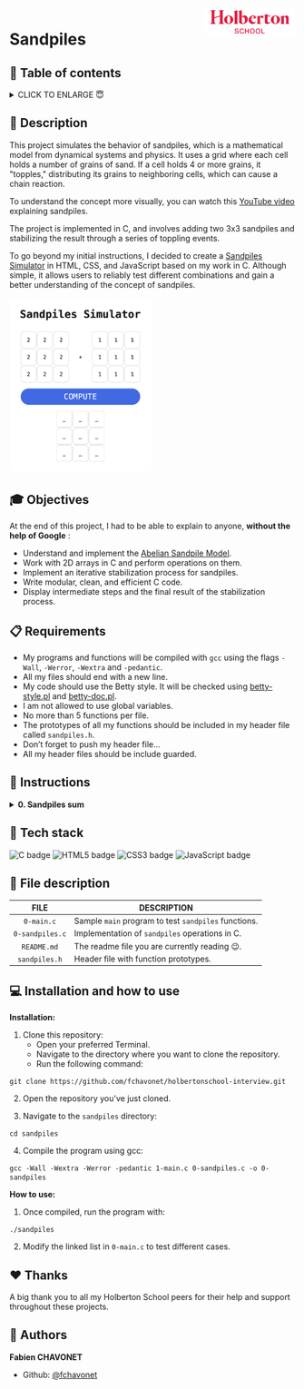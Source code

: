 <img  height="50px" align="right" src="https://raw.githubusercontent.com/fchavonet/fchavonet/main/resources/images/logo-holberton_school.png" alt="Holberton School logo">

# Sandpiles

## 🔖 Table of contents

<details>
        <summary>
        CLICK TO ENLARGE 😇
        </summary>
        📄 <a href="#description">Description</a>
        <br>
        🎓 <a href="#objectives">Objectives</a>
        <br>
        📋 <a href="#requirements">Requirements</a>
        <br>
        📝 <a href="#instructions">Instructions</a>
        <br>
        🔨 <a href="#tech-stack">Tech stack</a>
        <br>
        📂 <a href="#files-description">Files description</a>
        <br>
        💻 <a href="#installation_and_how_to_use">Installation and how to use</a>
        <br>
        ♥️ <a href="#thanks">Thanks</a>
        <br>
        👷 <a href="#authors">Authors</a>
</details>

## 📄 <span id="description">Description</span>

This project simulates the behavior of sandpiles, which is a mathematical model from dynamical systems and physics. It uses a grid where each cell holds a number of grains of sand. If a cell holds 4 or more grains, it "topples," distributing its grains to neighboring cells, which can cause a chain reaction.

To understand the concept more visually, you can watch this [YouTube video](https://www.youtube.com/watch?v=1MtEUErz7Gg) explaining sandpiles.

The project is implemented in C, and involves adding two 3x3 sandpiles and stabilizing the result through a series of toppling events.

To go beyond my initial instructions, I decided to create a [Sandpiles Simulator](https://fchavonet.github.io/holbertonschool-interview/sandpiles/sandpiles_simulator/) in HTML, CSS, and JavaScript based on my work in C. Although simple, it allows users to reliably test different combinations and gain a better understanding of the concept of sandpiles.

<img width="250px" src="../assets/images/sandpiles/sandpiles_simulator.png" alt="Sandpiles Simulator screenshot">

## 🎓 <span id="objectives">Objectives</span>

At the end of this project, I had to be able to explain to anyone, **without the help of Google** :

- Understand and implement the [Abelian Sandpile Model](https://en.wikipedia.org/wiki/Abelian_sandpile_model).
- Work with 2D arrays in C and perform operations on them.
- Implement an iterative stabilization process for sandpiles.
- Write modular, clean, and efficient C code.
- Display intermediate steps and the final result of the stabilization process.

## 📋 <span id="requirements">Requirements</span>

- My programs and functions will be compiled with `gcc` using the flags `-Wall`, `-Werror`, `-Wextra` and `-pedantic`.
- All my files should end with a new line.
- My code should use the Betty style. It will be checked using [betty-style.pl](https://github.com/hs-hq/Betty/blob/main/betty-style.pl) and [betty-doc.pl](https://github.com/hs-hq/Betty/blob/main/betty-doc.pl).
- I am not allowed to use global variables.
- No more than 5 functions per file.
- The prototypes of all my functions should be included in my header file called `sandpiles.h`.
- Don’t forget to push my header file...
- All my header files should be include guarded.

## 📝 <span id="instructions">Instructions</span>

<details>
    <summary>
        <b>0. Sandpiles sum</b>
    </summary>
    <br>

Write a function that computes the sum of two sandpiles.

- Prototype: `void sandpiles_sum(int grid1[3][3], int grid2[3][3]);`.
- I can assume that both `grid1` and `grid2` are individually **stable**.
- A sandpile is considered **stable** when none of its cells contains more than 3 grains.
- When my function is done, `grid1` must be stable.
- `grid1` must be printed before each toppling round, only if it is unstable (see example).
- I am not allowed to allocate memory dynamically.

```
alex@~/sandpiles$ cat 0-main.c 
#include <stdlib.h>
#include <stdio.h>

#include "sandpiles.h"

/**
 * print_grid_sum - Print 3x3 grids sum
 * @grid1: Left 3x3 grid
 * @grid2: Right 3x3 grid
 *
 */
static void print_grid_sum(int grid1[3][3], int grid2[3][3])
{
    int i, j;

    for (i = 0; i < 3; i++)
    {
        for (j = 0; j < 3; j++)
        {
            if (j)
                printf(" ");
            printf("%d", grid1[i][j]);
        }

        printf(" %c ", (i == 1 ? '+' : ' '));

        for (j = 0; j < 3; j++)
        {
            if (j)
                printf(" ");
            printf("%d", grid2[i][j]);
        }
        printf("\n");
    }
}

/**
 * print_grid - Print 3x3 grid
 * @grid: 3x3 grid
 *
 */
static void print_grid(int grid[3][3])
{
    int i, j;

    for (i = 0; i < 3; i++)
    {
        for (j = 0; j < 3; j++)
        {
            if (j)
                printf(" ");
            printf("%d", grid[i][j]);
        }
        printf("\n");
    }
}

/**
 * main - Entry point
 *
 * Return: EXIT_SUCCESS or EXIT_FAILURE
 */
int main(void)
{
    int grid1[3][3] = {
        {3, 3, 3},
        {3, 3, 3},
        {3, 3, 3}
    };
    int grid2[3][3] = {
        {1, 3, 1},
        {3, 3, 3},
        {1, 3, 1}
    };

    print_grid_sum(grid1, grid2);

    sandpiles_sum(grid1, grid2);

    printf("=\n");
    print_grid(grid1);

    return (EXIT_SUCCESS);
}
alex@~/sandpiles$ gcc -Wall -Wextra -Werror -pedantic 0-main.c 0-sandpiles.c -o 0-sandpiles
alex@~/sandpiles$ ./0-sandpiles 
3 3 3   1 3 1
3 3 3 + 3 3 3
3 3 3   1 3 1
=
4 6 4
6 6 6
4 6 4
=
2 5 2
5 6 5
2 5 2
=
4 2 4
2 6 2
4 2 4
=
0 5 0
5 2 5
0 5 0
=
2 1 2
1 6 1
2 1 2
=
2 2 2
2 2 2
2 2 2
alex@~/sandpiles$ cat 1-main.c
Same as 0-main.c except:
int grid1[3][3] = {
        {0, 0, 0},
        {0, 0, 0},
        {0, 0, 0}
    };
    int grid2[3][3] = {
        {3, 3, 3},
        {3, 3, 3},
        {3, 3, 3}
    };
alex@~/sandpiles$ gcc -Wall -Wextra -Werror -pedantic 1-main.c 0-sandpiles.c -o 0-sandpiles
alex@~/sandpiles$ ./0-sandpiles 
0 0 0   3 3 3
0 0 0 + 3 3 3
0 0 0   3 3 3
=
3 3 3
3 3 3
3 3 3
alex@~/sandpiles$
```

#
**Repo:**
- GitHub repository: `holbertonschool-interview`.
- Directory: `sandpiles`.
- File: `0-sandpiles.c`.
<hr>
</details>

## 🔨 <span id="tech-stack">Tech stack</span>

<p align="left">
    <img src="https://img.shields.io/badge/C-a8b9cc?logo=&logoColor=black&style=for-the-badge" alt="C badge">
    <img src="https://img.shields.io/badge/HTML5-e34f26?logo=html5&logoColor=white&style=for-the-badge" alt="HTML5 badge">
    <img src="https://img.shields.io/badge/CSS3-1572b6?logo=css3&logoColor=white&style=for-the-badge" alt="CSS3 badge">
    <img src="https://img.shields.io/badge/JAVASCRIPT-f7df1e?logo=javascript&logoColor=black&style=for-the-badge" alt="JavaScript badge">
</p>
 
## 📂 <span id="files-description">File description</span>

| **FILE**        | **DESCRIPTION**                                   |
| :-------------: | ------------------------------------------------- |
| `0-main.c`      | Sample `main` program to test `sandpiles` functions. | 
| `0-sandpiles.c` | Implementation of `sandpiles` operations in C.       |
| `README.md`     | The readme file you are currently reading 😉.     |
| `sandpiles.h`   | Header file with function prototypes.             |

## 💻 <span id="installation_and_how_to_use">Installation and how to use</span>

**Installation:**

1. Clone this repository:
    - Open your preferred Terminal.
    - Navigate to the directory where you want to clone the repository.
    - Run the following command:

```
git clone https://github.com/fchavonet/holbertonschool-interview.git
```

2. Open the repository you've just cloned.

3. Navigate to the `sandpiles` directory:

```
cd sandpiles
```

4. Compile the program using gcc:

```
gcc -Wall -Wextra -Werror -pedantic 1-main.c 0-sandpiles.c -o 0-sandpiles
```

**How to use:**

1. Once compiled, run the program with:

```
./sandpiles
```

2. Modify the linked list in `0-main.c` to test different cases.

## ♥️ <span id="thanks">Thanks</span>

A big thank you to all my Holberton School peers for their help and support throughout these projects.

## 👷 <span id="authors">Authors</span>

**Fabien CHAVONET**
- Github: [@fchavonet](https://github.com/fchavonet)
